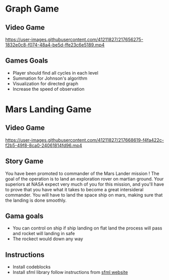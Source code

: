
# Graph Game 

## Video Game 


https://user-images.githubusercontent.com/41211827/217656275-1832e0c8-f074-48a4-be5d-ffe23c6e5189.mp4



## Games Goals 

- Player should find all cycles in each level
- Summation for Johnson's algorithm 
- Visualization for directed graph 
- Increase the speed of observation


# Mars Landing Game 

## Video Game 


https://user-images.githubusercontent.com/41211827/217668619-f4fa422c-f2b5-49f8-8ca0-24061814fd96.mp4


## Story Game 
You have been promoted to commander of the Mars Lander mission ! The goal of the operation is to land an exploration rover on martian ground. Your superiors at NASA expect very much of you for this mission, and you'll have to prove that you have what it takes to become a great intersideral commander. You will have to land the space ship on mars, making sure that the landing is done smoothly.

## Gama goals 

- You can control on ship if ship landing on flat land the process will pass and rocket will landing in safe
- The rockect would down any way 

## Instructions

-  Install codeblocks 
-  Install sfml library  follow instructions from  [sfml website](https://www.sfml-dev.org/download.php)




